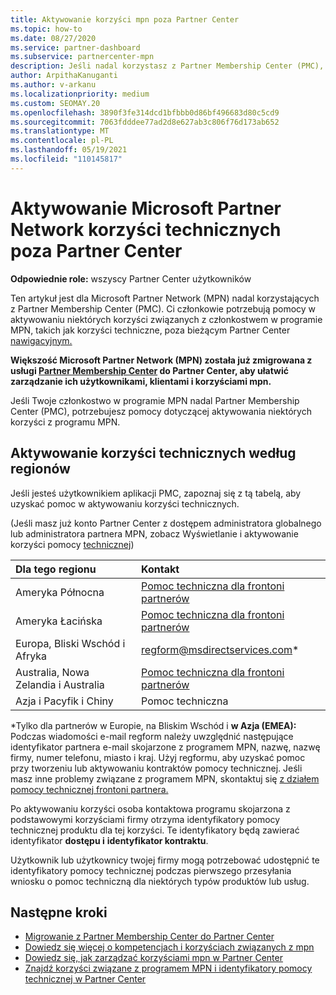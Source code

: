 ```yaml
---
title: Aktywowanie korzyści mpn poza Partner Center
ms.topic: how-to
ms.date: 08/27/2020
ms.service: partner-dashboard
ms.subservice: partnercenter-mpn
description: Jeśli nadal korzystasz z Partner Membership Center (PMC), dowiedz się, z kim należy się kontaktować, aby aktywować korzyści pomocy technicznej MPN i przekazać identyfikatory pomocy technicznej dla korzyści.
author: ArpithaKanuganti
ms.author: v-arkanu
ms.localizationpriority: medium
ms.custom: SEOMAY.20
ms.openlocfilehash: 3890f3fe314dcd1bfbbb0d86bf496683d80c5cd9
ms.sourcegitcommit: 7063fdddee77ad2d8e627ab3c806f76d173ab652
ms.translationtype: MT
ms.contentlocale: pl-PL
ms.lasthandoff: 05/19/2021
ms.locfileid: "110145817"
---
```

# <a name="activate-microsoft-partner-network-technical-benefits-outside-of-partner-center"></a>Aktywowanie Microsoft Partner Network korzyści technicznych poza Partner Center


**Odpowiednie role:** wszyscy Partner Center użytkowników

Ten artykuł jest dla Microsoft Partner Network (MPN) nadal korzystających z Partner Membership Center (PMC). Ci członkowie potrzebują pomocy w aktywowaniu niektórych korzyści związanych z członkostwem w programie MPN, takich jak korzyści techniczne, poza bieżącym Partner Center [nawigacyjnym.](https://partner.microsoft.com/dashboard)

**Większość Microsoft Partner Network (MPN) została już zmigrowana z usługi [Partner Membership Center](prepare-pmc-pc-migration.md) do Partner Center, aby ułatwić zarządzanie ich użytkownikami, klientami i korzyściami mpn.**

Jeśli Twoje członkostwo w programie MPN nadal Partner Membership Center (PMC), potrzebujesz pomocy dotyczącej aktywowania niektórych korzyści z programu MPN.

## <a name="activate-technical-benefits-by-region"></a>Aktywowanie korzyści technicznych według regionów

Jeśli jesteś użytkownikiem aplikacji PMC, zapoznaj się z tą tabelą, aby uzyskać pomoc w aktywowaniu korzyści technicznych.

(Jeśli masz już konto Partner Center z dostępem administratora globalnego lub administratora partnera MPN, zobacz Wyświetlanie i aktywowanie korzyści pomocy [technicznej](mpn-benefits-technical-support.md#view-and-activate-your-technical-support-benefits))

|Dla tego regionu  | Kontakt |
|:--------|:------------|
|Ameryka Północna  | [Pomoc techniczna dla frontoni partnerów](https://partner.microsoft.com/support?issueid=300-0042)  |
|Ameryka Łacińska  | [Pomoc techniczna dla frontoni partnerów](https://partner.microsoft.com/support?issueid=300-0042)  |
|Europa, Bliski Wschód i Afryka  | [regform@msdirectservices.com](mailto:regform@msdirectservices.com)*  |
|Australia, Nowa Zelandia i Australia  | [Pomoc techniczna dla frontoni partnerów](https://partner.microsoft.com/support?issueid=300-0042)  |
|Azja i Pacyfik i Chiny  | Pomoc techniczna  |

\*Tylko dla partnerów w Europie, na Bliskim Wschód i **w Azja (EMEA):** Podczas wiadomości e-mail regform należy uwzględnić następujące identyfikator partnera e-mail skojarzone z programem MPN, nazwę, nazwę firmy, numer telefonu, miasto i kraj. Użyj regformu, aby uzyskać pomoc przy tworzeniu lub aktywowaniu kontraktów pomocy technicznej. Jeśli masz inne problemy związane z programem MPN, skontaktuj się [z działem pomocy technicznej frontoni partnera.](https://partner.microsoft.com/support?issueid=300-0042)

Po aktywowaniu korzyści osoba kontaktowa programu skojarzona z podstawowymi korzyściami firmy otrzyma identyfikatory pomocy technicznej produktu dla tej korzyści. Te identyfikatory będą zawierać identyfikator **dostępu i** **identyfikator kontraktu**. 

Użytkownik lub użytkownicy twojej firmy mogą potrzebować udostępnić te identyfikatory pomocy technicznej podczas pierwszego przesyłania wniosku o pomoc techniczną dla niektórych typów produktów lub usług.

## <a name="next-steps"></a>Następne kroki

- [Migrowanie z Partner Membership Center do Partner Center](prepare-pmc-pc-migration.md)
- [Dowiedz się więcej o kompetencjach i korzyściach związanych z mpn](learn-about-competencies.md)
- [Dowiedz się, jak zarządzać korzyściami mpn w Partner Center](manage-your-partner-network-benefits.md)
- [Znajdź korzyści związane z programem MPN i identyfikatory pomocy technicznej w Partner Center](mpn-find-benefits.md)